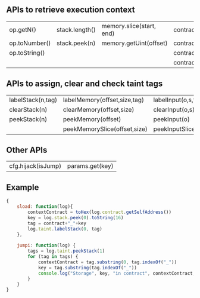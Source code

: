 
## APIs to retrieve execution context
| | | | | | | |
|-|-|-|-|-|-|-|
| op.getN()      | stack.length() | memory.slice(start, end) | contract.getSelfAddress() | getBalance(addr) | getBlockNumber() | getPc()|
| op.toNumber()  | stack.peek(n)  | memory.getUint(offset)   | contract.getCodeAddress() | getNonce(addr)   | getTxnIndex()    | getGas()        |
| op.toString()  |                |                          | contract.getValue()       | getCode(addr)    | getTxnHash()     | getDepth()      |
|                |                |                          | contract.getInput()       | getStorage(addr) |                  | getReturnData() |

## APIs to assign, clear and check taint tags
| | | | | | 
|-|-|-|-|-|
| labelStack(n,tag) | labelMemory(offset,size,tag) | labelInput(o,s,t)   | labelReturnData(o,s,t)   | labelStorage(addr,slot,tag) |
| clearStack(n)     | clearMemory(offset,size)     | clearInput(o,s)     | clearReturnData(o,s)     | clearStorage(addr,slot)     |
| peekStack(n)      | peekMemory(offset)           | peekInput(o)        | peekReturnData(o)        | peekStorage(addr,slot)      |
|                   | peekMemorySlice(offset,size) | peekInputSlice(o,s) | peekReturnDataSlice(o,s) |                             |

## Other APIs

| | |
|-|-|
| cfg.hijack(isJump) | params.get(key) |

## Example

``` javascript
{
    sload: function(log){
        contextContract = toHex(log.contract.getSelfAddress())
        key = log.stack.peek(0).toString(16)
        tag = contract+"_"+key
        log.taint.labelStack(0, tag)
    },
    
    jumpi: function(log) {
        tags = log.taint.peekStack(1)
        for (tag in tags) {
            contextContract = tag.substring(0, tag.indexOf("_"))
            key = tag.substring(tag.indexOf("_"))
            console.log("Storage", key, "in contract", contextContract, "influenced the control flow.")
        }
    }
}
```